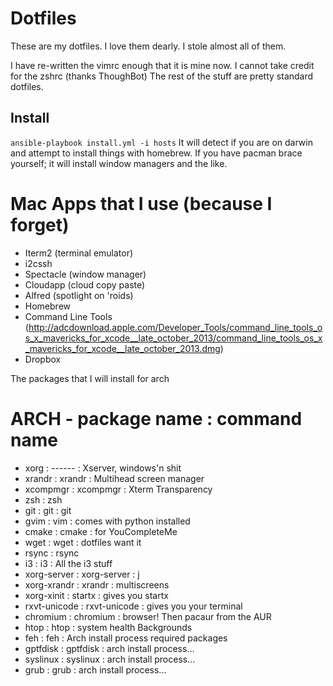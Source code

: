 Dotfiles
===================
These are my dotfiles.
I love them dearly. I stole almost all of them.

I have re-written the vimrc enough that it is mine now.
I cannot take credit for the zshrc (thanks ThoughBot)
The rest of the stuff are pretty standard dotfiles.



Install
-------
`ansible-playbook install.yml -i hosts`
It will detect if you are on darwin and attempt to install things with homebrew.
If you have pacman brace yourself; it will install window managers and the like.

# Mac Apps that I use (because I forget)
* Iterm2 (terminal emulator)
* i2cssh
* Spectacle (window manager)
* Cloudapp (cloud copy paste)
* Alfred (spotlight on 'roids)
* Homebrew
* Command Line Tools (http://adcdownload.apple.com/Developer_Tools/command_line_tools_os_x_mavericks_for_xcode__late_october_2013/command_line_tools_os_x_mavericks_for_xcode__late_october_2013.dmg)
* Dropbox

The packages that I will install for arch
# ARCH - package name : command name
* xorg                : ------       : Xserver, windows'n shit
* xrandr              : xrandr       : Multihead screen manager
* xcompmgr            : xcompmgr     : Xterm Transparency
* zsh                 : zsh
* git                 : git          : git
* gvim                : vim          : comes with python installed
* cmake               : cmake        : for YouCompleteMe
* wget                : wget         : dotfiles want it
* rsync               : rsync
* i3                  : i3           : All the i3 stuff
* xorg-server         : xorg-server  : j
* xorg-xrandr         : xrandr       : multiscreens
* xorg-xinit          : startx       : gives you startx
* rxvt-unicode        : rxvt-unicode : gives you your terminal
* chromium            : chromium     : browser!
  Then pacaur from the AUR
* htop                : htop         : system health
Backgrounds
* feh                 : feh          :
Arch install process required packages
* gptfdisk            : gptfdisk     : arch install process...
* syslinux            : syslinux     : arch install process...
* grub                : grub         : arch install process...
